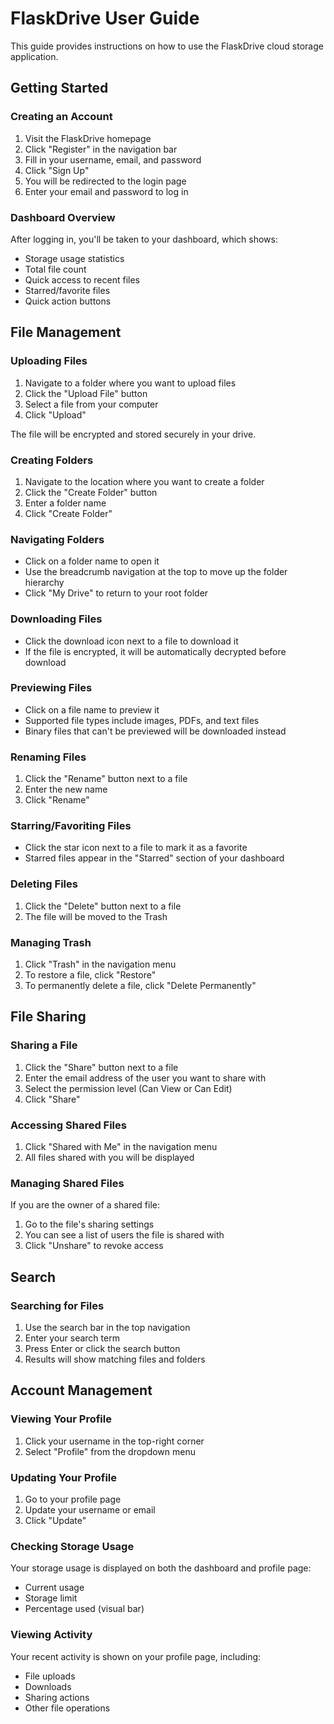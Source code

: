 # FlaskDrive User Guide

This guide provides instructions on how to use the FlaskDrive cloud storage application.

## Getting Started

### Creating an Account

1. Visit the FlaskDrive homepage
2. Click "Register" in the navigation bar
3. Fill in your username, email, and password
4. Click "Sign Up"
5. You will be redirected to the login page
6. Enter your email and password to log in

### Dashboard Overview

After logging in, you'll be taken to your dashboard, which shows:

- Storage usage statistics
- Total file count
- Quick access to recent files
- Starred/favorite files
- Quick action buttons

## File Management

### Uploading Files

1. Navigate to a folder where you want to upload files
2. Click the "Upload File" button
3. Select a file from your computer
4. Click "Upload"

The file will be encrypted and stored securely in your drive.

### Creating Folders

1. Navigate to the location where you want to create a folder
2. Click the "Create Folder" button
3. Enter a folder name
4. Click "Create Folder"

### Navigating Folders

- Click on a folder name to open it
- Use the breadcrumb navigation at the top to move up the folder hierarchy
- Click "My Drive" to return to your root folder

### Downloading Files

- Click the download icon next to a file to download it
- If the file is encrypted, it will be automatically decrypted before download

### Previewing Files

- Click on a file name to preview it
- Supported file types include images, PDFs, and text files
- Binary files that can't be previewed will be downloaded instead

### Renaming Files

1. Click the "Rename" button next to a file
2. Enter the new name
3. Click "Rename"

### Starring/Favoriting Files

- Click the star icon next to a file to mark it as a favorite
- Starred files appear in the "Starred" section of your dashboard

### Deleting Files

1. Click the "Delete" button next to a file
2. The file will be moved to the Trash

### Managing Trash

1. Click "Trash" in the navigation menu
2. To restore a file, click "Restore"
3. To permanently delete a file, click "Delete Permanently"

## File Sharing

### Sharing a File

1. Click the "Share" button next to a file
2. Enter the email address of the user you want to share with
3. Select the permission level (Can View or Can Edit)
4. Click "Share"

### Accessing Shared Files

1. Click "Shared with Me" in the navigation menu
2. All files shared with you will be displayed

### Managing Shared Files

If you are the owner of a shared file:
1. Go to the file's sharing settings
2. You can see a list of users the file is shared with
3. Click "Unshare" to revoke access

## Search

### Searching for Files

1. Use the search bar in the top navigation
2. Enter your search term
3. Press Enter or click the search button
4. Results will show matching files and folders

## Account Management

### Viewing Your Profile

1. Click your username in the top-right corner
2. Select "Profile" from the dropdown menu

### Updating Your Profile

1. Go to your profile page
2. Update your username or email
3. Click "Update"

### Checking Storage Usage

Your storage usage is displayed on both the dashboard and profile page:
- Current usage
- Storage limit
- Percentage used (visual bar)

### Viewing Activity

Your recent activity is shown on your profile page, including:
- File uploads
- Downloads
- Sharing actions
- Other file operations
